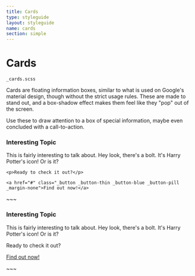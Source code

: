 ```yaml
---
title: Cards
type: styleguide
layout: styleguide
name: cards
section: simple
---
```



<main markdown="1">

# Cards

`_cards.scss`

Cards are floating information boxes, similar to what is used on Google's material design, though without the strict usage rules. These are made to stand out, and a box-shadow effect makes them feel like they "pop" out of the screen.

Use these to draw attention to a box of special information, maybe even concluded with a call-to-action.


<div class="_styleguide-example">
<div class="_grid-block">
  <div class="_color-bg-ui _card ">
    <h3>Interesting Topic</h3>
    <div class="_padding-bottom"><i class="fa fa-bolt fa-2x"></i></div>
    <p class="_padding-none">This is fairly interesting to talk about. Hey look, there's a bolt. It's Harry Potter's icon! Or is it?
    </p>

    <p>Ready to check it out?</p>

    <a href="#" class="_button _button-thin _button-blue _button-pill _margin-none">Find out now!</a>

  </div>
</div>
</div>
~~~
<div class="_card _color-bg-ui">
  <h3>Interesting Topic</h3>
  <div class="_padding-bottom"><i class="fa fa-bolt fa-2x"></i></div>
  <p class="_padding-none">This is fairly interesting to talk about. Hey look, there's a bolt. It's Harry Potter's icon! Or is it?
  </p>

  <p>Ready to check it out?</p>

  <a href="#" class="_button _button-thin _button-blue _button-pill _margin-none">Find out now!</a>

</div>
~~~



</main>